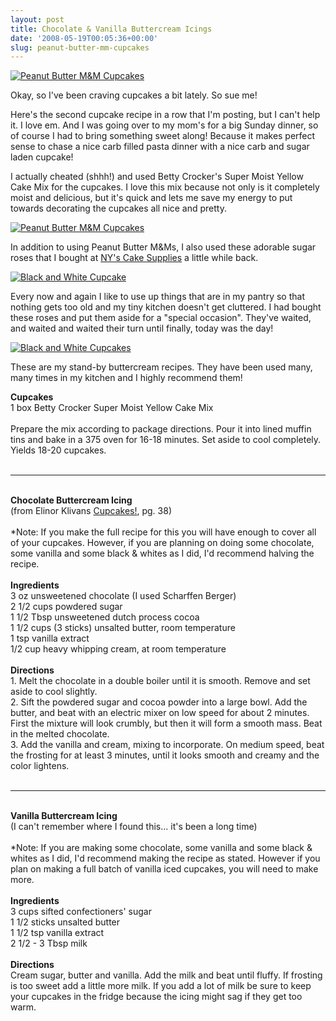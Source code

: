 ```yaml
---
layout: post
title: Chocolate & Vanilla Buttercream Icings
date: '2008-05-19T00:05:36+00:00'
slug: peanut-butter-mm-cupcakes
---
```

<a href="http://flickr.com/photos/kstar810/2504194236/"><img src="http://farm4.static.flickr.com/3029/2504194236_30045f799d.jpg?v=0" alt="Peanut Butter M&M Cupcakes"/></a>

Okay, so I've been craving cupcakes a bit lately. So sue me!

Here's the second cupcake recipe in a row that I'm posting, but I can't help it. I love em. And I was going over to my mom's for a big Sunday dinner, so of course I had to bring something sweet along! Because it makes perfect sense to chase a nice carb filled pasta dinner with a nice carb and sugar laden cupcake! 

I actually cheated (shhh!) and used Betty Crocker's Super Moist Yellow Cake Mix for the cupcakes. I love this mix because not only is it completely moist and delicious, but it's quick and lets me save my energy to put towards decorating the cupcakes all nice and pretty. 

<a href="http://flickr.com/photos/kstar810/2503364293/"><img src="http://farm3.static.flickr.com/2129/2503364293_5d11011903.jpg?v=0" alt="Peanut Butter M&M Cupcakes" /></a>

In addition to using Peanut Butter M&Ms, I also used these adorable sugar roses that I bought at <a href="http://www.nycake.com/index.asp">NY's Cake Supplies</a> a little while back. 

<a href="http://flickr.com/photos/kstar810/2503360313/"><img src="http://farm4.static.flickr.com/3112/2503360313_5784700794.jpg?v=0" alt="Black and White Cupcake" /></a>

Every now and again I like to use up things that are in my pantry so that nothing gets too old and my tiny kitchen doesn't get cluttered. I had bought these roses and put them aside for a "special occasion". They've waited, and waited and waited their turn until finally, today was the day! 

<a href="http://flickr.com/photos/kstar810/2504192250/"><img src="http://farm3.static.flickr.com/2026/2504192250_0556a5de1d.jpg?v=0" alt="Black and White Cupcakes" /></a>

These are my stand-by buttercream recipes. They have been used many, many times in my kitchen and I highly recommend them!

<div class="recipe">
<strong>Cupcakes</strong><br>
1 box Betty Crocker Super Moist Yellow Cake Mix<br>
<br>
Prepare the mix according to package directions. Pour it into lined muffin tins and bake in a 375 oven for 16-18 minutes. Set aside to cool completely. Yields 18-20 cupcakes.<br>
<br>
<hr>
<br>
<strong>Chocolate Buttercream Icing</strong><br>
(from Elinor Klivans <a href="http://astore.amazon.com/thechocolatpe-20/detail/0811845451/104-2473410-6885568">Cupcakes!</a>, pg. 38)<br>
<br>
*Note: If you make the full recipe for this you will have enough to cover all of your cupcakes. However, if you are planning on doing some chocolate, some vanilla and some black & whites as I did, I'd recommend halving the recipe.<br>
<br>
<strong>Ingredients</strong><br>
3 oz unsweetened chocolate (I used Scharffen Berger)<br>
2 1/2 cups powdered sugar<br>
1 1/2 Tbsp unsweetened dutch process cocoa<br>
1 1/2 cups (3 sticks) unsalted butter, room temperature<br>
1 tsp vanilla extract<br>
1/2 cup heavy whipping cream, at room temperature<br>
<br>
<strong>Directions</strong><br>
1. Melt the chocolate in a double boiler until it is smooth. Remove and set aside to cool slightly.<br>
2. Sift the powdered sugar and cocoa powder into a large bowl. Add the butter, and beat with an electric mixer on low speed for about 2 minutes. First the mixture will look crumbly, but then it will form a smooth mass. Beat in the melted chocolate. <br>
3. Add the vanilla and cream, mixing to incorporate. On medium speed, beat the frosting for at least 3 minutes, until it looks smooth and creamy and the color lightens.<br>
<br>
<hr>
<br>
<strong>Vanilla Buttercream Icing</strong><br>
(I can't remember where I found this... it's been a long time)<br>
<br>
*Note: If you are making some chocolate, some vanilla and some black & whites as I did, I'd recommend making the recipe as stated. However if you plan on making a full batch of vanilla iced cupcakes, you will need to make more.<br>
<br>
<strong>Ingredients</strong><br>
3 cups sifted confectioners' sugar<br>
1 1/2 sticks unsalted butter<br>
1 1/2 tsp vanilla extract<br>
2 1/2 - 3 Tbsp milk<br>
<br>
<strong>Directions</strong><br>
Cream sugar, butter and vanilla. Add the milk and beat until fluffy. If frosting is too sweet add a little more milk. If you add a lot of milk be sure to keep your cupcakes in the fridge because the icing might sag if they get too warm.
</div>
